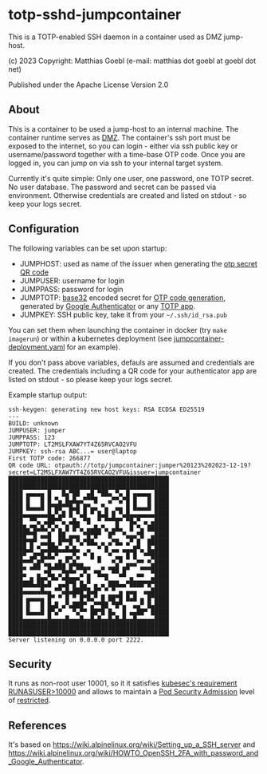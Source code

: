 # totp-sshd-jumpcontainer
This is a TOTP-enabled SSH daemon in a container used as DMZ jump-host.

(c) 2023 Copyright: Matthias Goebl (e-mail: matthias dot goebl at goebl dot net)

Published under the Apache License Version 2.0

## About

This is a container to be used a jump-host to an internal machine.
The container runtime serves as [DMZ](https://en.wikipedia.org/wiki/DMZ_(computing)).
The container's ssh port must be exposed to the internet, so you can login - either via ssh public key or username/password together with a time-base OTP code.
Once you are logged in, you can jump on via ssh to your internal target system.

Currently it's quite simple: Only one user, one password, one TOTP secret. No user database.
The password and secret can be passed via environment. Otherwise credentials are created and
listed on stdout - so keep your logs secret.

## Configuration

The following variables can be set upon startup:

- JUMPHOST: used as name of the issuer when generating the [otp secret QR code](https://github.com/google/google-authenticator/wiki/Key-Uri-Format)
- JUMPUSER: username for login
- JUMPPASS: password for login
- JUMPTOTP: [base32](https://en.wikipedia.org/wiki/Base32) encoded secret for
  [OTP code generation](https://en.wikipedia.org/wiki/Time-based_one-time_password),
  generated by [Google Authenticator](https://en.wikipedia.org/wiki/Google_Authenticator)
  or any [TOTP app](https://en.wikipedia.org/wiki/Comparison_of_OTP_applications).
- JUMPKEY: SSH public key, take it from your `~/.ssh/id_rsa.pub`

You can set them when launching the container in docker (try `make imagerun`)
or within a kubernetes deployment (see [jumpcontainer-deployment.yaml](jumpcontainer-deployment.yaml) for an example).

If you don't pass above variables, defauls are assumed and credentials are created.
The credentials including a QR code for your authenticator app are listed on stdout - so please keep your logs secret.

Example startup output:

```
ssh-keygen: generating new host keys: RSA ECDSA ED25519 
---
BUILD: unknown
JUMPUSER: jumper
JUMPPASS: 123
JUMPTOTP: LT2MSLFXAW7YT4Z65RVCAO2VFU
JUMPKEY: ssh-rsa ABC...= user@laptop
First TOTP code: 266877
QR code URL: otpauth://totp/jumpcontainer:jumper%20123%202023-12-19?secret=LT2MSLFXAW7YT4Z65RVCAO2VFU&issuer=jumpcontainer
█████████████████████████████████████████████
█████████████████████████████████████████████
████ ▄▄▄▄▄ █   █▄▀██  ▄█ ▀██▄ ▀▄ █ ▄▄▄▄▄ ████
████ █   █ █ ▀▄ █▄█▄▄▀▀▀█   ▄▀▀▄▀█ █   █ ████
████ █▄▄▄█ █▀██▀▀█▄█ █▀▄▄ ▀▄  ▄▄ █ █▄▄▄█ ████
████▄▄▄▄▄▄▄█▄▀▄█ █ ▀▄█ ▀ █▄█ █ ▀▄█▄▄▄▄▄▄▄████
████  ▀▀▄ ▄██▀▀▄ ▄█▄ ▀█  ▀ ▀▀▀█▀ ▀█▄▀ ▄ ▄████
█████▄▀█▄█▄▀▄▀▄ █ █▀▄ ▄▄█▄▀▄ ▄█▄  █ ▀▄ ██████
█████▀▀█ ▄▄█  ██ ▄▄▄ ▀█▀█▀  █▀  ▀▄▄▄▀█  ▄████
█████▀█▀ ▄▄█▄ █▀▀█ ▀▄▀██▄ ▄ ▄▀█▄ ▄▀ █  ██████
█████▄█ ▀▄▄███▄▄█▄█▄  ▄  ▀ █ ▄▄ ▄▄▄█▀▄ █▄████
████▀ ▄█▀█▄█▄▀  ▄▄▀▄ ▀ █ ▄  ▀ ▄▄ █ █  ▀▀█████
████▀▀▀▄█▀▄▄ ▄█▄▀▄█▄▄    ▀   ▀▄▀ ▄▄▄▀▀ ▀▄████
████▀ ▀▀▀ ▄█▀▀▀█▄█▄▀▀█▀ ▄▄▀ ▀██ █▀   ▀▀▀█████
████▀ ▄ █▄▄▀█▄▀▄█▄▄▄▀ █  ▀▀█   ▀▀ ▄ ▀▀  ▄████
███████▄██▄█  ▄▄█▀█ █▄▀ ▄ ▄ ███▄▄▀████▀█▀████
████▄▄▄▄▄█▄▄ ▀▀▄█▄███▀█▄█▀ ▀ ▀ ▄ ▄▄▄  ▄▄█████
████ ▄▄▄▄▄ █▀ ▀ █ ▀ █▀█▄▀ █ ██▀█ █▄█ ▄ █▀████
████ █   █ █▄█ ▄▀▄███▀ ▄▀▀██ ▀█▀▄  ▄▄▀ █▄████
████ █▄▄▄█ █▀▄▀   ▀▄▀▀ ██▀█ █▄  █ ▄▄██▀ █████
████▄▄▄▄▄▄▄█▄▄▄▄█▄▄▄█▄▄█▄█▄▄█▄█▄█▄▄█▄▄▄▄▄████
█████████████████████████████████████████████
█████████████████████████████████████████████
Server listening on 0.0.0.0 port 2222.

```

## Security
It runs as non-root user 10001, so it it satisfies
[kubesec's requirement RUNASUSER>10000](https://kubesec.io/basics/containers-securitycontext-runasuser/)
and allows to maintain a [Pod Security Admission](https://kubernetes.io/docs/concepts/security/pod-security-admission/)
level of [restricted](https://kubernetes.io/docs/concepts/security/pod-security-standards/#restricted).

## References

It's based on https://wiki.alpinelinux.org/wiki/Setting_up_a_SSH_server
and https://wiki.alpinelinux.org/wiki/HOWTO_OpenSSH_2FA_with_password_and_Google_Authenticator.
